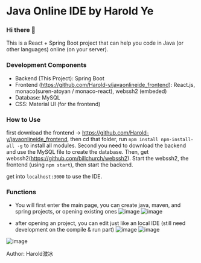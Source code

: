 ﻿# Java Online IDE by Harold Ye
### Hi there 👋
This is a React + Spring Boot project that can help you code in Java (or other languages) online (on your server).

### Development Components
- Backend (This Project): Spring Boot
- Frontend (https://github.com/Harold-y/javaonlineide_frontend): React.js, monaco(suren-atoyan / monaco-react), webssh2 (embeded)
- Database: MySQL
- CSS: Material UI (for the frontend)

### How to Use
first download the frontend -> https://github.com/Harold-y/javaonlineide_frontend, then cd that folder, run ```npm install npm-install-all -g``` to install all modules. Second you need to download the backend and use the MySQL file to create the database. Then, get webssh2(https://github.com/billchurch/webssh2).
Start the webssh2, the frontend (using ```npm start```), then start the backend.

get into ```localhost:3000``` to use the IDE.

### Functions
- You will first enter the main page, you can create java, maven, and spring projects, or opening existing ones
![image](https://user-images.githubusercontent.com/68500948/158926170-db86ab90-cac6-40cd-bfe2-3519fdd1bd94.png)
![image](https://user-images.githubusercontent.com/68500948/158926405-97f1364c-0891-4eab-b394-5b4149cddedc.png)

- after opening an project, you can edit just like an local IDE (still need development on the compile & run part)
![image](https://user-images.githubusercontent.com/68500948/158926378-0b16b49e-c761-48de-9468-74585852d981.png)
![image](https://user-images.githubusercontent.com/68500948/158926396-e18235ae-4e28-4abd-b266-60bbbad6f256.png)

![image](https://user-images.githubusercontent.com/68500948/158926420-7cf5875e-27b7-47d5-947a-a98e12aa60c3.png)

Author: Harold澂冰


